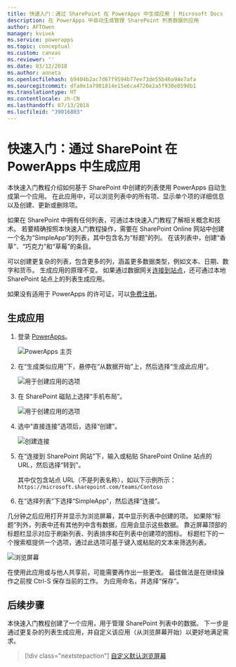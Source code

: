 ```yaml
---
title: 快速入门：通过 SharePoint 在 PowerApps 中生成应用 | Microsoft Docs
description: 在 PowerApps 中自动生成管理 SharePoint 列表数据的应用
author: AFTOwen
manager: kvivek
ms.service: powerapps
ms.topic: conceptual
ms.custom: canvas
ms.reviewer: ''
ms.date: 03/12/2018
ms.author: anneta
ms.openlocfilehash: b9404b2ac7d67f9594b77ee73de55b46a94e7afa
ms.sourcegitcommit: dfa0e1a7981814e15e6ca4720e2a5f930e859db1
ms.translationtype: HT
ms.contentlocale: zh-CN
ms.lasthandoff: 07/13/2018
ms.locfileid: "39016803"
---
```

# <a name="quickstart-for-generating-an-app-in-powerapps-from-sharepoint"></a>快速入门：通过 SharePoint 在 PowerApps 中生成应用

本快速入门教程介绍如何基于 SharePoint 中创建的列表使用 PowerApps 自动生成第一个应用。 在此应用中，可以浏览列表中的所有项、显示单个项的详细信息以及创建、更新或删除项。

如果在 SharePoint 中拥有任何列表，可通过本快速入门教程了解相关概念和技术。 若要精确按照本快速入门教程操作，需要在 SharePoint Online 网站中创建一个名为“SimpleApp”的列表，其中包含名为“标题”的列。 在该列表中，创建“香草”、“巧克力”和“草莓”的条目。

可以创建更复杂的列表，包含更多的列，涵盖更多数据类型，例如文本、日期、数字和货币。 生成应用的原理不变。 如果通过数据网关[连接到站点](connect-to-sharepoint.md)，还可通过本地 SharePoint 站点上的列表生成应用。

如果没有适用于 PowerApps 的许可证，可以[免费注册](../signup-for-powerapps.md)。

## <a name="generate-an-app"></a>生成应用
1. 登录 [PowerApps](https://web.powerapps.com)。

    ![PowerApps 主页](./media/app-from-sharepoint/sign-in.png)

1. 在“生成类似应用”下，悬停在“从数据开始”上，然后选择“生成此应用”。

    ![用于创建应用的选项](./media/app-from-sharepoint/make-this-app.png)

1. 在 SharePoint 磁贴上选择“手机布局”。

    ![用于创建应用的选项](./media/app-from-sharepoint/sharepoint-tile.png)

1. 选中“直接连接”选项后，选择“创建”。

    ![创建连接](./media/app-from-sharepoint/create-connection.png)

1. 在“连接到 SharePoint 网站”下，输入或粘贴 SharePoint Online 站点的 URL，然后选择“转到”。

    其中仅包含站点 URL（不是列表名称），如以下示例所示：<br>`https://microsoft.sharepoint.com/teams/Contoso`

1. 在“选择列表”下选择“SimpleApp”，然后选择“连接”。

几分钟之后应用打开并显示为浏览屏幕，其中显示列表中创建的项。 如果除“标题”列外，列表中还有其他列中含有数据，应用会显示这些数据。 靠近屏幕顶部的标题栏显示对应于刷新列表、列表排序和在列表中创建项的图标。 标题栏下的一个搜索框提供一个选项，通过此选项可基于键入或粘贴的文本来筛选列表。 

![浏览屏幕](./media/app-from-sharepoint/browse-screen.png)

在使用此应用或与他人共享前，可能需要再作出一些更改。 最佳做法是在继续操作之前按 Ctrl-S 保存当前的工作。 为应用命名，并选择“保存”。

## <a name="next-steps"></a>后续步骤
本快速入门教程创建了一个应用，用于管理 SharePoint 列表中的数据。 下一步是通过更复杂的列表生成应用，并自定义该应用（从浏览屏幕开始）以更好地满足需求。

> [!div class="nextstepaction"]
> [自定义默认浏览屏幕](customize-layout-sharepoint.md)